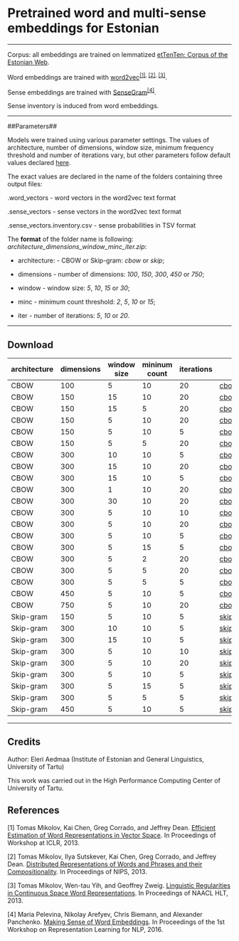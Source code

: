 # Pretrained word and multi-sense embeddings for Estonian #

----

Corpus: all embeddings are trained on lemmatized [etTenTen: Corpus of the Estonian Web](https://doi.org/10.15155/1-00-0000-0000-0000-0012el).

Word embeddings are trained with [word2vec](https://code.google.com/archive/p/word2vec/)<sup>[[1]](https://arxiv.org/pdf/1301.3781.pdf), [[2]](http://papers.nips.cc/paper/5021-distributed-representations-of-words-and-phrases-and-their-compositionality.pdf), [[3]](https://www.aclweb.org/anthology/N13-1090)</sup>.

Sense embeddings are trained with [SenseGram](https://github.com/uhh-lt/sensegram)<sup>[[4]](http://aclweb.org/anthology/W16-1620)</sup>.

Sense inventory is induced from word embeddings.

----

##Parameters##

Models were trained using various parameter settings. The values of architecture, number of dimensions, window size, minimum frequency threshold and number of iterations vary, but other parameters follow default values declared [here](https://github.com/uhh-lt/sensegram). 


The exact values are declared in the name of the folders containing three output files:

.word_vectors - word vectors in the word2vec text format

.sense_vectors - sense vectors in the word2vec text format

.sense_vectors.inventory.csv - sense probabilities in TSV format



The **format** of the folder name is following: *architecture\_dimensions\_window\_minc\_iter.zip*:

* architecture: - CBOW or Skip-gram: *cbow* or *skip*; 

* dimensions - number of dimensions: *100*, *150*, *300*, *450* or *750*;

* window - window size: *5*, *10*, *15* or *30*;

* minc - minimum count threshold: *2*, *5*, *10* or *15*; 

* iter - number of iterations: *5*, *10* or *20*.

---

## Download ##

architecture  | dimensions   | window size  | mininum count  | iterations  | download 
------------- | -------------| -------------| -------------| -------------| -------------
CBOW  | 100| 5| 10| 20| <a href="https://eestikeeleinstituut-my.sharepoint.com/:u:/g/personal/eleri_aedmaa_eki_ee/EenCeNgsurRMgMCuWxvNlbQBrRE9rAkU8YRardUCSV7jIg?e=xgwgwJ" download>cbow\_100\_5\_10\_20.zip</a>
CBOW  | 150| 15| 10| 20| <a href="http://193.40.33.66/pretrained/cbow_150_15_10_20.zip">cbow\_150\_15\_10\_20.zip</a>
CBOW  | 150| 15| 5| 20| <a href="http://193.40.33.66/pretrained/cbow_150_15_5_20.zip">cbow\_150\_15\_5\_20.zip</a>
CBOW  | 150| 5| 10| 20| <a href="http://193.40.33.66/pretrained/cbow_150_5_10_20.zip">cbow\_150\_5\_10\_20.zip</a>
CBOW  | 150| 5| 10| 5| <a href="http://193.40.33.66/pretrained/cbow_150_5_10_5.zip">cbow\_150\_5\_10\_5.zip</a>
CBOW  | 150| 5| 5| 20| <a href="http://193.40.33.66/pretrained/cbow_150_5_5_20.zip">cbow\_150\_5\_5\_20.zip</a>
CBOW  | 300| 10| 10| 5| <a href="http://193.40.33.66/pretrained/cbow_300_10_10_5.zip">cbow\_300\_10\_10\_5.zip</a>
CBOW  | 300| 15| 10| 20| <a href="http://193.40.33.66/pretrained/cbow_300_15_10_20.zip">cbow\_300\_15\_10\_20.zip</a>
CBOW  | 300| 15| 10| 5| <a href="http://193.40.33.66/pretrained/cbow_300_15_10_5.zip">cbow\_300\_15\_10\_5.zip</a>
CBOW  | 300| 1| 10| 20| <a href="http://193.40.33.66/pretrained/cbow_300_1_10_20.zip">cbow\_300\_1\_10\_20.zip</a>
CBOW  | 300| 30| 10| 20| <a href="http://193.40.33.66/pretrained/cbow_300_30_10_20.zip">cbow\_300\_30\_10\_20.zip</a>
CBOW  | 300| 5| 10| 10| <a href="https://eestikeeleinstituut-my.sharepoint.com/:u:/g/personal/eleri_aedmaa_eki_ee/EfUe4o-XqdFNvtVTccchX_ABXCz_rvV2siqBPH1JdqVVUw?e=egaDRb">cbow\_300\_5\_10\_10.zip</a>
CBOW  | 300| 5| 10| 20| <a href="http://193.40.33.66/pretrained/cbow_300_5_10_20.zip">cbow\_300\_5\_10\_20.zip</a>
CBOW  | 300| 5| 10| 5| <a href="http://193.40.33.66/pretrained/cbow_300_5_10_5.zip">cbow\_300\_5\_10\_5.zip</a>
CBOW  | 300| 5| 15| 5| <a href="http://193.40.33.66/pretrained/cbow_300_5_15_5.zip">cbow\_300\_5\_15\_5.zip</a>
CBOW  | 300| 5| 2| 20| <a href="http://193.40.33.66/pretrained/cbow_300_5_2_20.zip">cbow\_300\_5\_2\_20.zip</a>
CBOW  | 300| 5| 5| 20| <a href="http://193.40.33.66/pretrained/cbow_300_5_5_20.zip">cbow\_300\_5\_5\_20.zip</a>
CBOW  | 300| 5| 5| 5| <a href="http://193.40.33.66/pretrained/cbow_300_5_5_5.zip">cbow\_300\_5\_5\_5.zip</a>
CBOW  | 450| 5| 10| 5| <a href="http://193.40.33.66/pretrained/cbow_450_5_10_5.zip">cbow\_450\_5\_10\_5.zip</a>
CBOW  | 750| 5| 10| 20| <a href="http://193.40.33.66/pretrained/cbow_750_5_10_20.zip">cbow\_750\_5\_10\_20.zip</a>
Skip-gram | 150| 5| 10| 5| <a href="http://193.40.33.66/pretrained/skip_150_5_10_5.zip">skip\_150\_5\_10\_5.zip</a>
Skip-gram | 300| 10| 10| 5| <a href="http://193.40.33.66/pretrained/skip_300_10_10_5.zip">skip\_300\_10\_10\_5.zip</a>
Skip-gram | 300| 15| 10| 5| <a href="http://193.40.33.66/pretrained/skip_300_15_10_5.zip">skip\_300\_15\_10\_5.zip</a>
Skip-gram | 300| 5| 10| 10| <a href="http://193.40.33.66/pretrained/skip_300_5_10_10.zip">skip\_300\_5\_10\_10.zip</a>
Skip-gram | 300| 5| 10| 20| <a href="http://193.40.33.66/pretrained/skip_300_5_10_20.zip">skip\_300\_5\_10\_20.zip</a>
Skip-gram | 300| 5| 10| 5| <a href="http://193.40.33.66/pretrained/skip_300_5_10_5.zip">skip\_300\_5\_10\_5.zip</a>
Skip-gram | 300| 5| 15| 5| <a href="http://193.40.33.66/pretrained/skip_300_5_15_5.zip">skip\_300\_5\_15\_5.zip</a>
Skip-gram | 300| 5| 5| 5| <a href="http://193.40.33.66/pretrained/skip_300_5_5_5.zip">skip\_300\_5\_5\_5.zip</a>
Skip-gram | 450| 5| 10| 5| <a href="">skip\_450\_5\_10\_5.zip</a>

-----

## Credits ##

Author: Eleri Aedmaa (Institute of Estonian and General Linguistics, University of Tartu) 

This work was carried out in the High Performance Computing Center of University of Tartu.




## References ##


[1] Tomas Mikolov, Kai Chen, Greg Corrado, and Jeffrey Dean. [Efficient Estimation of Word Representations in Vector Space](https://arxiv.org/pdf/1301.3781.pdf). In Proceedings of Workshop at ICLR, 2013.

[2] Tomas Mikolov, Ilya Sutskever, Kai Chen, Greg Corrado, and Jeffrey Dean. [Distributed Representations of Words and Phrases and their Compositionality](http://papers.nips.cc/paper/5021-distributed-representations-of-words-and-phrases-and-their-compositionality.pdf). In Proceedings of NIPS, 2013.

[3] Tomas Mikolov, Wen-tau Yih, and Geoffrey Zweig. [Linguistic Regularities in Continuous Space Word Representations](https://www.aclweb.org/anthology/N13-1090). In Proceedings of NAACL HLT, 2013.

[4] Maria Pelevina, Nikolay Arefyev, Chris Biemann, and Alexander Panchenko. [Making Sense of Word Embeddings](http://aclweb.org/anthology/W16-1620). In Proceedings of the 1st Workshop on Representation Learning for NLP, 2016.
